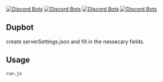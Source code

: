 [![Discord Bots](https://discordbots.org/api/widget/status/382289192161640468.svg)](https://discordbots.org/bot/382289192161640468) [![Discord Bots](https://discordbots.org/api/widget/servers/382289192161640468.svg)](https://discordbots.org/bot/382289192161640468) [![Discord Bots](https://discordbots.org/api/widget/lib/382289192161640468.svg)](https://discordbots.org/bot/382289192161640468) [![Discord Bots](https://discordbots.org/api/widget/owner/382289192161640468.svg)](https://discordbots.org/bot/382289192161640468)

## Dupbot ##

create serverSettings.json and fill in the nessecary fields.

## Usage ##

```
run.js
```
